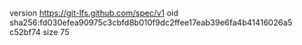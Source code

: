 version https://git-lfs.github.com/spec/v1
oid sha256:fd030efea90975c3cbfd8b010f9dc2ffee17eab39e6fa4b41416026a5c52bf74
size 75
